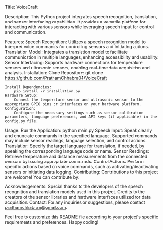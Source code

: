 Title:
VoiceCraft

Description:
This Python project integrates speech recognition, translation, and sensor interfacing capabilities. It provides a versatile platform for interacting with various sensors while leveraging speech input for control and communication.

Features:
Speech Recognition: Utilizes a speech recognition model to interpret voice commands for controlling sensors and initiating actions.
Translation Model: Integrates a translation model to facilitate communication in multiple languages, enhancing accessibility and usability.
Sensor Interfacing: Supports hardware connections for temperature sensors and ultrasonic sensors, enabling real-time data acquisition and analysis.
Installation:
Clone Repository:
git clone https://github.com/PrathamChhabra04/VoiceCraft

    Install Dependencies:
        pip install -r installation.py
    Hardware Setup:
        Connect the temperature sensor and ultrasonic sensor to the appropriate GPIO pins or interfaces on your hardware platform.
    Configuration:
        Configure the necessary settings such as sensor calibration parameters, language preferences, and API keys (if applicable) in the config.py file.

Usage:
Run the Application:
python main.py
Speech Input:
Speak clearly and enunciate commands in the specified language.
Supported commands may include sensor readings, language selection, and control actions.
Translation:
Specify the target language for translation, if needed, by speaking the corresponding language code or name.
Sensor Readings:
Retrieve temperature and distance measurements from the connected sensors by issuing appropriate commands.
Control Actions:
Perform specific actions based on voice commands, such as activating/deactivating sensors or initiating data logging.
Contributing:
Contributions to this project are welcome! You can contribute by:

Acknowledgements:
Special thanks to the developers of the speech recognition and translation models used in this project.
Credits to the creators of the sensor libraries and hardware interfaces utilized for data acquisition.
Contact:
For any inquiries or suggestions, please contact prathamchhabraa@gmail.com.

Feel free to customize this README file according to your project's specific requirements and preferences. Happy coding!
